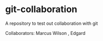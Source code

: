 # git-collaboration
A repository to test out collaboration with git

Collaborators: Marcus Wilson , Edgard
